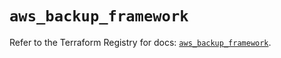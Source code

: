 # `aws_backup_framework`

Refer to the Terraform Registry for docs: [`aws_backup_framework`](https://registry.terraform.io/providers/hashicorp/aws/5.45.0/docs/resources/backup_framework).
